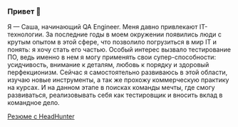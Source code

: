 ### Привет 👋
Я — Саша, начинающий QA Engineer.
Меня давно привлекают IT-технологии. За последние годы в моем окружении появились люди с крутым опытом в этой сфере, что позволило погрузиться в мир IT и понять: я хочу стать его частью.
Особый интерес вызвало тестирование ПО, ведь именно в нем я могу применять свои супер-способности: усидчивость, внимание к деталям, любовь к порядку и здоровый перфекционизм. Сейчас я самостоятельно развиваюсь в этой области, изучаю новые инструменты, а так же прохожу коммерческую практику на курсах.
И на данном этапе в поисках команды мечты, где смогу развиваться, реализовывать себя как тестировщик и вносить вклад в командное дело.

  [Резюме с HeadHunter](https://drive.google.com/file/d/1Q4Vf4NmmBFJQA5PYQhBwXn_RBr1JYBii/view?usp=sharing)


